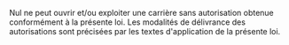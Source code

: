 Nul ne peut ouvrir et/ou exploiter une carrière sans
autorisation obtenue conformément à la présente loi.
Les modalités de délivrance des autorisations sont précisées par les
textes d'application de la présente loi.
